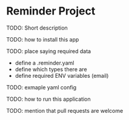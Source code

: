 # Reminder Project
TODO: Short description

TODO: how to install this app

TODO: place saying required data

- define a .reminder.yaml
- define which types there are
- define required ENV variables (email)


TODO: exmaple yaml config

TODO: how to run this application

TODO: mention that pull requests are welcome